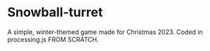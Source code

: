 # Snowball-turret
A simple, winter-themed game made for Christmas 2023.  Coded in processing.js FROM SCRATCH. 
